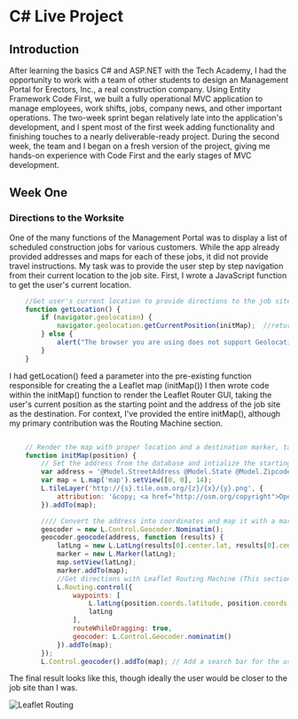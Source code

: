 # C# Live Project
## Introduction
After learning the basics C# and ASP.NET with the Tech Academy, I had the opportunity to work with a team of other students to design an Management Portal for Erectors, Inc., a real construction company.  Using Entity Framework Code First, we built a fully operational MVC application to manage employees, work shifts, jobs, company news, and other important operations.  The two-week sprint began relatively late into the application's development, and I spent most of the first week adding functionality and finishing touches to a nearly deliverable-ready project. During the second week, the team and I began on a fresh version of the project, giving me hands-on experience with Code First and the early stages of MVC development.
## Week One
### Directions to the Worksite
One of the many functions of the Management Portal was to display a list of scheduled construction jobs for various customers.  While the app already provided addresses and maps for each of these jobs, it did not provide travel instructions. My task was to provide the user step by step navigation from their current location to the job site. First, I wrote a JavaScript function to get the user's current location.

```javascript
	//Get user's current location to provide directions to the job site
	function getLocation() {
		if (navigator.geolocation) {
			navigator.geolocation.getCurrentPosition(initMap);  //returns the user's current position as a parameter to the pre-existing initMap function.
		} else {
			alert("The browser you are using does not support Geolocation.")
		}
	}
```
I had getLocation() feed a parameter into the pre-existing function responsible for creating the a Leaflet map (initMap()) I then wrote code within the initMap() function to render the Leaflet Router GUI, taking the user's current position as the starting point and the address of the job site as the destination. For context, I've provided the entire initMap(), although my primary contribution was the Routing Machine section.

```javascript

    // Render the map with proper location and a destination marker, takes the user's current position as a paramter from getLocation
	function initMap(position) {
		// Set the address from the database and intialize the starting map view/zoom level
		var address = '@Model.StreetAddress @Model.State @Model.Zipcode';  //C# Razor code referencing a "Job" model object
		var map = L.map('map').setView([0, 0], 14);
		L.tileLayer('http://{s}.tile.osm.org/{z}/{x}/{y}.png', {
			attribution: '&copy; <a href="http://osm.org/copyright">OpenStreetMap</a> contributors'
		}).addTo(map);

		//// Convert the address into coordinates and map it with a marker
		geocoder = new L.Control.Geocoder.Nominatim();
		geocoder.geocode(address, function (results) {
			latLng = new L.LatLng(results[0].center.lat, results[0].center.lng);
			marker = new L.Marker(latLng);
			map.setView(latLng);
			marker.addTo(map);
			//Get directions with Leaflet Routing Machine (This section is my primary contribution to the initMap() function)
			L.Routing.control({
				waypoints: [
					L.latLng(position.coords.latitude, position.coords.longitude),
					latLng
				],
				routeWhileDragging: true,
				geocoder: L.Control.Geocoder.nominatim()
			}).addTo(map);
		});
		L.Control.geocoder().addTo(map); // Add a search bar for the user to manually find a location
```

The final result looks like this, though ideally the user would be closer to the job site than I was.

![Leaflet Routing](https://github.com/dfine2/code_summaries/blob/master/img/directions(small).PNG?raw=true)

